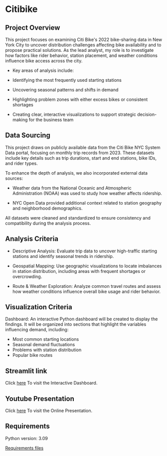 # Citibike

## Project Overview

This project focuses on examining Citi Bike's 2022 bike-sharing data in New York City to uncover distribution challenges affecting bike availability and to propose practical solutions. 
As the lead analyst, my role is to investigate how factors like rider behavior, station placement, and weather conditions influence bike access across the city.

- Key areas of analysis include:

- Identifying the most frequently used starting stations

- Uncovering seasonal patterns and shifts in demand

- Highlighting problem zones with either excess bikes or consistent shortages

- Creating clear, interactive visualizations to support strategic decision-making for the business team

## Data Sourcing
This project draws on publicly available data from the Citi Bike NYC System Data portal, focusing on monthly trip records from 2023. 
These datasets include key details such as trip durations, start and end stations, bike IDs, and rider types.

To enhance the depth of analysis, we also incorporated external data sources:

- Weather data from the National Oceanic and Atmospheric Administration (NOAA) was used to study how weather affects ridership.

- NYC Open Data provided additional context related to station geography and neighborhood demographics.

All datasets were cleaned and standardized to ensure consistency and compatibility during the analysis process.

## Analysis Criteria
- Descriptive Analysis: Evaluate trip data to uncover high-traffic starting stations and identify seasonal trends in ridership.

- Geospatial Mapping: Use geographic visualizations to locate imbalances in station distribution, including areas with frequent shortages or overcrowding.

- Route & Weather Exploration: Analyze common travel routes and assess how weather conditions influence overall bike usage and rider behavior.

## Visualization Criteria
Dashboard: An interactive Python dashboard will be created to display the findings. 
It will be organized into sections that highlight the variables influencing demand, 
including:
<ul><li>Most common starting locations

</li> <li>Seasonal demand fluctuations

</li> <li>Problems with station distribution

</li> <li>Popular bike routes</li></ul>

 ## Streamlit link 
Click [here](https://citibike-vdy8tnlhsdgxm9xbjxucgs.streamlit.app/) To visit the Interactive Dashboard.

## Youtube Presentation
Click [here](https://www.youtube.com/watch?v=JBHalPsQw0Y) To visit the Online Presentation.

## Requirements
Python version: 3.09

 [Requirements files](https://github.com/TNIBM/Citibike/tree/main/Requirements)
